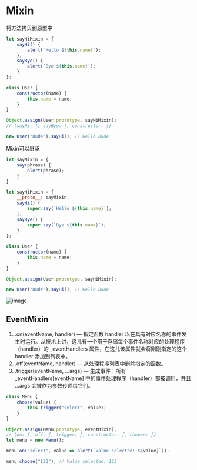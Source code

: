 # Mixin

将方法拷贝到原型中

```js
let sayHiMixin = {
    sayHi() {
        alert(`Hello ${this.name}`);
    },
    sayBye() {
        alert(`Bye ${this.name}`);
    }
};

class User {
    constructor(name) {
        this.name = name;
    }
}

Object.assign(User.prototype, sayHiMixin);
// {sayHi: ƒ, sayBye: ƒ, constructor: ƒ}

new User("Dude").sayHi(); // Hello Dude
```

Mixin可以继承

```js
let sayMixin = {
    say(phrase) {
        alert(phrase);
    }
}

let sayHiMixin = {
    __proto__: sayMixin,
    sayHi() {
        super.say(`Hello ${this.name}`);
    },
    sayBye() {
        super.say(`Bye ${this.name}`);
    }
};

class User {
    constructor(name) {
        this.name = name;
    }
}

Object.assign(User.prototype, sayHiMixin);

new User("Dude").sayHi(); // Hello Dude
```


![image](https://cdn.nlark.com/yuque/0/2020/png/419446/1590047402837-61781edd-3647-43ea-a27a-d9e579ee4aa8.png)

## EventMixin

1. .on(eventName, handler) — 指定函数 handler 以在具有对应名称的事件发生时运行。从技术上讲，这儿有一个用于存储每个事件名称对应的处理程序（handler）的 _eventHandlers 属性，在这儿该属性就会将刚刚指定的这个 handler 添加到列表中。
2. .off(eventName, handler) — 从处理程序列表中删除指定的函数。
3. .trigger(eventName, ...args) — 生成事件：所有 _eventHandlers[eventName] 中的事件处理程序（handler）都被调用，并且 ...args 会被作为参数传递给它们。

```js
class Menu {
    choose(value) {
        this.trigger("select", value);
    }
}

Object.assign(Menu.prototype, eventMixin);
// {on: ƒ, off: ƒ, trigger: ƒ, constructor: ƒ, choose: ƒ}
let menu = new Menu();

menu.on("select", value => alert(`Value selected: ${value}`));

menu.choose("123"); // Value selected: 123
```



